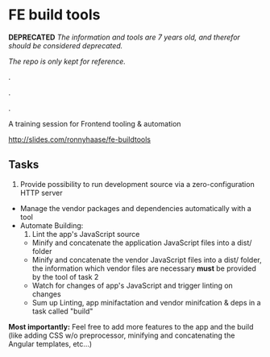 # FE build tools

**DEPRECATED** _The information and tools are 7 years old, and therefor should be considered deprecated._

_The repo is only kept for reference._

.

.

.


A training session for Frontend tooling & automation

http://slides.com/ronnyhaase/fe-buildtools

## Tasks
1. Provide possibility to run development source via a zero-configuration HTTP server
- Manage the vendor packages and dependencies automatically with a tool
- Automate Building:
	1. Lint the app's JavaScript source
	- Minify and concatenate the application JavaScript files into a dist/ folder
	- Minify and concatenate the vendor JavaScript files into a dist/ folder, the information which vendor files are necessary **must** be provided by the tool of task 2
	- Watch for changes of app's JavaScript and trigger linting on changes
	- Sum up Linting, app minifactation and vendor minifcation & deps in a task called "build"

**Most importantly:** Feel free to add more features to the app and the build
(like adding CSS w/o preprocessor, minifying and concatenating the Angular templates, etc...)
